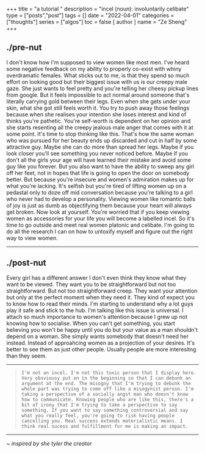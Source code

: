 +++
title = "a tutorial "
description = "incel (noun): involuntarily celibate"
type = ["posts","post"]
tags = []
date = "2022-04-01"
categories = ["thoughts"]
series = ["algos"]
toc = false
[ author ]
  name = "Ze Sheng"
+++
## ./pre-nut 
I don't know how I'm supposed to view women like most men. I've heard some negative feedback on my ability to properly co-exist with whiny overdramatic females. What sticks out to me, is that they spend so much effort on looking good but their biggest issue with us is our creepy male gaze. She just wants to feel pretty and you're telling her cheesy pickup lines from google. But it feels impossible to act normal around someone that's literally carrying gold between their legs. Even when she gets under your skin, what she got still feels worth it. You try to push away those feelings because when she realises your intention she loses interest and kind of thinks you're pathetic. You're self-worth is dependent on her opinion and she starts resenting all the creepy jealous male anger that comes with it at some point. It's time to stop thinking like this. That's how the same woman who was pursued for her beauty ends up discarded and cut in half by some attractive guy. Maybe she can do more than spread her legs. Maybe if you look closer you'll see something you never noticed before. Maybe if you don't all the girls your age will have learned their mistake and avoid some guy like you forever. But you also want to have the ability to sweep any girl off her feet, not in hopes that life is going to open the door on somebody better. But because you're insecure and women's admiration makes up for what you're lacking. It's selfish but you're tired of lifting women up on a pedastal only to doze off mid conversation because you're talking to a girl who never had to develop a personality. Viewing women like romantic balls of joy is just as dumb as objectifying them because your heart will always get broken. Now look at yourself. You're worried that if you keep viewing women as accessories for your life you will become a labelled incel. So it's time to go outside and meet real women platonic and celibate. I'm going to do all the research I can on how to untoxify myself and figure out the right way to view women. 

---
## ./post-nut

Every girl has a different answer I don't even think they know what they want to be viewed. They want you to be straightforward but not too straightforward. But not too straightforward creep. They want your attention but only at the perfect moment when they need it. They kind of expect you to know how to read their minds. I'm starting to understand why a lot guys play it safe and stick to the hub. I'm talking like this issue is universal. I attach so much importance to women's attention because I grew up not knowing how to socialise. When you can't get something, you start believing you won't be happy until you do but your value as a man shouldn't depend on a woman. She simply wants somebody that doesn't need her instead. Instead of approahcing women as a projection of your desires. It's better to see them as just other people. Usually people are more interesitng than they seem. 

--- 
> ```I'm not an incel. I'm not this toxic person that I display here. Very obsviousy put on in the beginning so that I can debunk an argument at the end. The misogny that I'm trying to debunk the whole part was trying to come off like a misogynist perosn. I'm taking a perspective of a socially angst man who doesn't know how to communicate. Knowing people who are like this, there's a bit of irony that I'm trying to take a perspective to say something. If you want to say something controversial and say what you really feel, you're going to risk having people cancelling you. Real success extends materialistic means. I think real sucess and fulfillment for me is making an impact. ```

---
*~ inspired by she tyler the creator*

